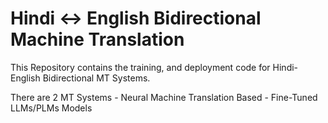 # Hindi <-> English Bidirectional Machine Translation

This Repository contains the training, and deployment code for Hindi-English Bidirectional MT Systems.

There are 2 MT Systems
    - Neural Machine Translation Based
    - Fine-Tuned LLMs/PLMs Models

